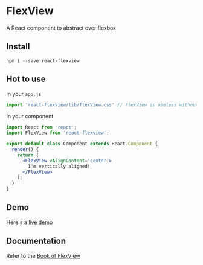 # FlexView
A React component to abstract over flexbox

## Install
`npm i --save react-flexview`

## Hot to use
In your `app.js`

```js
import 'react-flexview/lib/flexView.css' // FlexView is useless without its style
```

In your component

```jsx
import React from 'react';
import FlexView from 'react-flexview';

export default class Component extends React.Component {
  render() {
    return (
      <FlexView vAlignContent='center'>
        I'm vertically aligned!
      </FlexView>
    );
  }
}
```


## Demo
Here's a [live demo](http://rawgit.com/buildo/react-flexview/master/dev/build/#/)

## Documentation
Refer to the [Book of FlexView](https://buildo.gitbooks.io/flexview)
